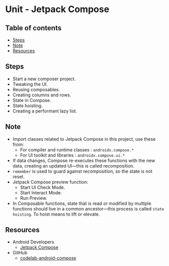 <!-- omit in toc -->
# Unit - Jetpack Compose

<!-- omit in toc -->
## Table of contents

- [Steps](#steps)
- [Note](#note)
- [Resources](#resources)

## Steps

- Start a new composer project.
- Tweaking the UI.
- Reusing composables.
- Creating columns and rows.
- State in Compose.
- State hoisting.
- Creating a performant lazy list.

## Note

- Import classes related to Jetpack Compose in this project, use these from:
  - For compiler and runtime classes : `androidx.compose.*`
  - For UI toolkit and libraries : `androidx.compose.ui.*`
- If data changes, Compose re-executes these functions with the new data,
  creating an updated UI—this is called recomposition.
- `remember` is used to guard against recomposition, so the state is not reset.
- Jetpack Compose preview function:
  - Start UI Check Mode.
  - Start Interact Mode.
  - Run Preview.
- In Composable functions, state that is read or modified by multiple functions
  should live in a common ancestor—this process is called `state hoisting`. To
  hoist means to lift or elevate.

## Resources

- Android Developers
  - [Jetpack Compose](https://developer.android.com/courses/pathways/compose)
- GitHub
  - [codelab-android-compose](https://github.com/android/codelab-android-compose)
